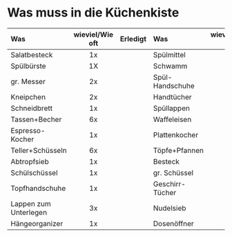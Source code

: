 # Was muss in die Küchenkiste

|Was|wieviel/Wie oft|Erledigt|Was|wieviel/Wie oft|Erledigt|
|:---|:---:|:---:|:---|:---:|:---:|
|Salatbesteck|1x| |Spülmittel|1x| |
|Spülbürste|1X||Schwamm|2x| |
|gr. Messer|2x||Spül-Handschuhe|3x| |
|Kneipchen|2x||Handtücher|4x| |
|Schneidbrett|1x||Spüllappen|3x| |
|Tassen+Becher|6x||Waffeleisen|1x| |
|Espresso-Kocher|1x||Plattenkocher|1x| |
|Teller+Schüsseln|6x||Töpfe+Pfannen|1x| |
|Abtropfsieb|1x||Besteck|1x| |
|Schülschüssel|1x||gr. Schüssel|1x| |
|Topfhandschuhe|1x||Geschirr-Tücher|1x| |
|Lappen zum Unterlegen|3x||Nudelsieb|1x| |
|Hängeorganizer|1x||Dosenöffner|1x| |
